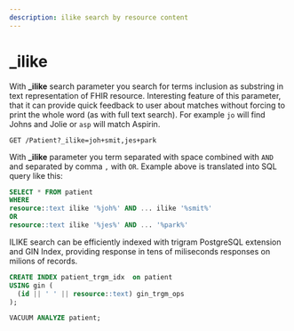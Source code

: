 ```yaml
---
description: ilike search by resource content
---
```


# \_ilike

With **\_ilike** search parameter you search for terms inclusion as substring in text representation of FHIR resource. Interesting feature of this parameter, that it can provide quick feedback to user about matches without forcing to print the whole word (as with full text search). For example `jo` will find Johns and Jolie or `asp` will match Aspirin.

```
GET /Patient?_ilike=joh+smit,jes+park
```

With **\_ilike** parameter you term separated with space combined with `AND` and separated by comma `,` with `OR`. Example above is translated into SQL query like this:

```sql
SELECT * FROM patient
WHERE
resource::text ilike '%joh%' AND ... ilike '%smit%'
OR
resource::text ilike '%jes%' AND ... '%park%'
```

ILIKE search can be efficiently indexed with trigram PostgreSQL extension and GIN Index, providing response in tens of miliseconds responses on milions of records.

```sql
CREATE INDEX patient_trgm_idx  on patient
USING gin (
  (id || ' ' || resource::text) gin_trgm_ops
);

VACUUM ANALYZE patient;
```
